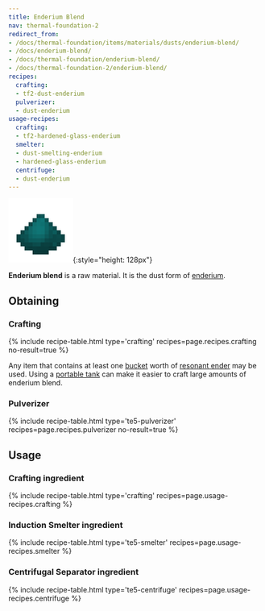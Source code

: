 ```yaml
---
title: Enderium Blend
nav: thermal-foundation-2
redirect_from:
- /docs/thermal-foundation/items/materials/dusts/enderium-blend/
- /docs/enderium-blend/
- /docs/thermal-foundation/enderium-blend/
- /docs/thermal-foundation-2/enderium-blend/
recipes:
  crafting:
  - tf2-dust-enderium
  pulverizer:
  - dust-enderium
usage-recipes:
  crafting:
  - tf2-hardened-glass-enderium
  smelter:
  - dust-smelting-enderium
  - hardened-glass-enderium
  centrifuge:
  - dust-enderium
---
```


![Enderium blend](/assets/images/thermal-foundation-2/dust-enderium.png){:style="height: 128px"}


**Enderium blend** is a raw material. It is the dust form of
[enderium](/docs/1.12/thermal-foundation-2/enderium-ingot/).


Obtaining
---------

### Crafting
{% include recipe-table.html type='crafting' recipes=page.recipes.crafting no-result=true %}

Any item that contains at least one
[bucket](https://minecraft.gamepedia.com/Bucket) worth of [resonant
ender](/docs/1.12/thermal-foundation-2/resonant-ender/) may be used. Using a [portable
tank](/docs/1.12/thermal-expansion-5/portable-tank/) can make it easier to craft large amounts of
enderium blend.

### Pulverizer
{% include recipe-table.html type='te5-pulverizer' recipes=page.recipes.pulverizer no-result=true %}


Usage
-----

### Crafting ingredient
{% include recipe-table.html type='crafting' recipes=page.usage-recipes.crafting %}

### Induction Smelter ingredient
{% include recipe-table.html type='te5-smelter' recipes=page.usage-recipes.smelter %}

### Centrifugal Separator ingredient
{% include recipe-table.html type='te5-centrifuge' recipes=page.usage-recipes.centrifuge %}
